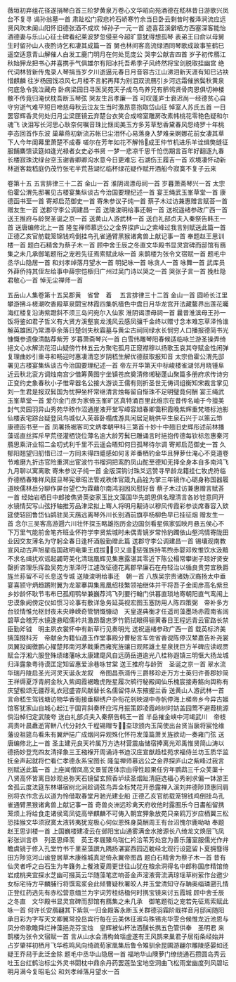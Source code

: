 <!-- { "loadSidebar": true } -->
薇垣初弃组花径遂捐琴白首三阶梦黄泉万卷心文华昭向苑酒德在嵇林昔日游歌兴凤台不复寻
谒孙翁墓一首
肃趾松门寂悲衿石峤寒竹余当日卧云剩昔时餐泽涧流应远贤风吹未阑山阳怀旧德张酒不成欢
悼孙子一元一首
迹喜苕溪僻栖方西塞深客能怡酒德妻与乐山心征士碑看纪莱波梦忽侵至今超旷意犹得想孤琴
表弟王曰俞以母舅生时留孙山人夜酌诗乞和凄其成篇一首
舅也林间客高流绿酒同琴歌成故事笙鹤巳遥空适意青山解催人白发工鹿门明月在何处觅庞公
哭李公献吉四首
岁子初传鴈江秋始狎龙把书心并喜携手气俱雄尔有阳冰托吾希季子风终然将宝剑脱取挂幽宫
绝代词林哲新传鬼录人琴捐当岁夕川逝逼元春日月音容古江山涕泪新天涯有知巳沾袂惜麒麟
往岁杨园饯凉风七月楼不言躬再拜为别泪双流鴈引乡河远霜催旅鬓秋黄泉何底急令我泣藏舟
卧病梁园日寻医吴苑天子成乌鸟养兄有鹡鸰贤骨肉恩俱切神楼散不传竟归淹伏枕吾断玉琴弦
哭友生吕孝廉一首
可叹蓬庐士衰迟尚一经德贫心自守穷逝气难平短日啼慈母秋云泣友生当时激昂意抱取岱山征
悼室人苏氏五首
一日罢容辉香灵何处归月尘梁匣镜云弃楚台衣笑合成啼室雕房改素帏桃花零艳色疑和尔魂飞
诀泪写长河思心耿奈何嘱音珠比惬闺美玉方多芳草愁香黛春风怨绮罗十年桃李态回首作东波
巢幕燕初新流苏帐巳尘泪怀心易落身入梦难亲婀娜花前女凄其草下人今年闺幕里萧楚不成春
嗟尔在芳年如花不解怜&#62463;成王仲节机进乐羊诠缉獘缝征服餔麋馈读筵如逢光禄者女史必书贤
一梦一悲凉千思千怆伤期言百年好翻逐九春长楼寂珠沈绿台空玉谢香卿卿沟水意今日更难忘
石湖伤王履吉一首
欢境凄怀动新林逝客栽嵇庭仍茂竹张宅半荒苔湖忆临杯绿花疑作赋开酒船今寂寞不复子云来

卷第十五
五言排律三十二首 
金山一首
淮阴谒漂母祠一首
岁暮萧斋琴兴一首
太宗伯霍公渭先邸署见古楼宴集纵谈古今治国要理纪述一首
宴王绳武玉峯草堂一首
康德函书至一首
寄郑启范御史一首
寄朱参议子纯一首
蔡子木过访兼惠赠言赋荅一首
赠友生一首
送郡守李公调建昌一首
送陵浚明给事还朝一首
送祝遥绪参政广西一首
送王推府与龄贺圣诞之京一首
送黄山人游武林一首
送白礼部贞夫入秦祭告韩王一首
送唐编修北上一首
隆玺禅师慕远公之金界探庐山之紫峰过我言别赋送此篇一首
正德乙亥官舫载笼锦钱鸡倒挂鸟孔雀通臂黑猴诸禽兽上献记事一首
奉题赵王思训楼一首
题白石精舍为蔡子木一首
顾中舍壬辰之冬直文华殿书显灵宫碑而邸馆有鴈集之未几承御笔题衔之宠若先征焉索赋此咏一首
来鹊楼为张令文宿赋一首
题毛中丞华山隐居一首
和刘孝绰落月望水一首
明妃咏一首
咏贪人一首
咏舞一首
武库员外薛侨持其侄左给事中薛宗恺柩归广州过吴门诗以哭之一首
哭张子言一首
挽杜隐君敬心一首
悼无尘禅师一首

五岳山人集卷第十五吴郡黄　省曾　着 　五言排律三十二首
金山一首
圆峤长江里攀游拂斗槎潮吹香殿草泉閟宝林霞四集帆樯色中盘日月华龙宫开法藏鳌界出莲花曯海红楼复沿涛紫蹬斜不须三岛问宛尔入仙家
淮阴谒漂母祠一首
曩昔淮滨母王孙一饭将鉴如君子哲义有大贤方溪壑哀龙浅风云感凤骧千金终以赠寸念本难忘草泽怜谁解英雄困乃常漂亭余落日楚剑失秋霜墓与黄尘古祠同绿水长悯穷人口播报德简书光慷慨参遗像清酤荐紫芳
岁暮萧斋琴兴一首
白雪纬雕琴阳春候适临咏兰游圣操弄绮挹文心水解流花沼山疑傍竹林五云方聚宅孤月正窥襟穆以扬歌玉哀其夺赋金性闲弹复理曲妙引重寻和畅迎时惠凄清恋岁阴嵇生解优德鼓取报知音
太宗伯霍公渭先邸署见古楼宴集纵谈古今治国要理纪述一首
帝左开华第天中标峻楼雀湖邻月晓锺阜近云秋北衮方调烛南宫少借筹黄图宁坐镇苍庶奠清修缃秘蓬山聚篇多册府求传诗穷正变约史象春秋小子惟卑器名公接大游谈王儒有则折圣世无俦词组衡知宋裁言掌见刘一生君是报双鬂国为忧狎坐杯常继清言烛每留自惭珠不足明璧竟何酬
宴王绳武玉峯草堂一首
爱尔金门彦为家倚玉峯旷区真特涌百里此维宗在昔传名岫于今擅美封气灵园羽异山秀苑华秾作沼通崖液开堂写嶂容旭春卿霭积霞晚紫辉重梵塔标池影仙楼表宅踪台疑登凤鸟城似入芙蓉卧榻成游具闲居足眺供平生泉石兴于以策云笻
康德函书至一首
凤署扬裾客司文炳孝朝甲科三第首十妙十中翘旧史辉彤述前林播藻谣直丝挥斥早荒径灌栖饶位薄名逾大龄芳鬂巳雕诵言时挹抱传德每钦标忽惠秦河鴈思乘浒业轺二金叨式利千里不云遥会晤知何日孤琴待尔调
寄郑启范御史一首
久郁阳翘望归舠惜已过一方同未得四蹙感如何豸斧番栖钓金华且狎萝仕淹心不竞道卷节难磨九折违官险重溟出宦波竹书榴洞把鸾酌凤山酡至德知无择全身本自多南鸿飞九月聊以寓离歌
寄朱参议子纯一首
金版深钩讨珠爻远赞寻早龄龙籍挂仁牧虎符临乔德栖春雉祥风鼓旦琴宪章昭法管戎秩体官箴九品铨为掌三年镜作心砺身称国器履道映儒林岳分聊作屏台望伫为霖藉尔南鸿羽因风慰好音
蔡子木过访兼惠赠言赋荅一首
经始岩栖日中郎接儁贤英姿家玉比文藻国华先朗思俱名理清言各妙铨意同开水镜情契写山弦抒轴推芳品津梁拟上骞人将明月觏诗以穆风传霞彩参谈席春容入欵筵使轺回鲁岱仙鹢驻吴天鴈远离琴外川长别酒前旗亭杨柳色早已挂征烟
赠友生一首
念尔三吴客高游遡六川壮怀探玉略雄抱历金边国剑看星佩家弧映月悬五侯心不下万里气能前舍笔齐班业怀符学李贤紫城时未偶青镜岁常怜豹躅依山壑鸿情寄陇田业因交友薄名为守躬全春日逢杯酒殷勤赠此篇
送郡守李公调建昌一首
锡壤观南教宣风动古声旭星临国政明电秉王成拔&#63150;&#61222;贝又韭&#63151;惩强族持苇煦赤婴邓攸惟饮水汲黯不求名缉扰欢谣起蠲苛美化清瑞凰辉见集惠露湛其零近下陈公榻常攀谢子琼好贤安罄折咨理乐挥盈吴苑方渐泽旴江遽改征德花离郡早廉石在舟轻治以循良贵劳宜秩爵旌兰荪留不可长息送专城
送陵浚明给事还　朝一首
八族吴宗贵诸妫汉裔扬太中垂宴喜颕守炳趋蹡附翼为龙翠搴舆集鳯凰绍枝繁领袖继体并干将吾子金闺彦高名紫旦乡妙龄怀耿节韦布巳孤翔鹗举兼巍荐鸿飞列要行翰门供暮直琐地寄朝阳直气鸾闱上忠谟象阙傍定仪如惯习论事有敷详急务延英视宏图玉塞防用人陈四策弼　帝补多方台驳情惟允枢封夜未央峥嵘奇管钥慨慷动　天皇遂典衡才任遥司藻墨场赤霞南省阔碧草会稽芳水镜逢悬昭儒衿共激昂罄忠罗竹箭拭眼得骊黄春日王程远青云宦路长禁臣勤斧钺　明主夙衣裳怀中有新草行见奏明光
送祝遥绪参政广西一首
载英标济美摛藻掇科芳　帝献金为籍仙遵玉作堂事殿分曹秘言车佐省香谠陈停汉辇嘉告补尧裳凤翼投闽徼鹏心擢楚邦南河茅戟秉西雍宪旌骧日观熙雄土星泉抚巨方羊碑应读岘贾赋合浮湘六服登殊绩绪藩咏太康建麾风自远荫岳道逾光八桂称遐镇三明惬大扬龙城归泽露象粤待谟匡定知留惠爱涂巷咏甘棠
送王推府与龄贺　圣诞之京一首
翠水流华瑞丹陵启圣光河灵天诞永龙叙　帝图昌燕湑传三爵移珍走万方士英归许善郡妙简王祥缛夏浮青舸金秋入紫阊霞裾瞻虎陛星履次鹓行秘殿闻仙乐槐宸接寿觞向舆称有庆望极颂无疆荐礼衣冠盛咨风献替长名儒留侍从东掖握兰香
送黄山人游武林一首
言命嵇生驾钱塘访物华香街接垂柳绣户杂衔花剎映湖中寺帆停海上槎帝乡今异古姬馆客犹家山自城心起江于国背斜奏杯应泻月振策即凌霞岭树时妨盖园莺不避葭桃源倘沿棹归定武陵夸
送白礼部贞夫入秦祭告韩王一首
半岳摧金峡中河竭武川　帝枝凋贵叶晨纛逝宵軿八代分封久千程锡赗专&#62788;&#63141;圶琼颁内玉简使出台贤当扆将宸怆维藩设祖筵鸟看朱有翼炉挹广成烟问异观殊化怀符发藻篇萧关旌欲动一奏雍门弦
送唐编修北上一首
圣主建元良天衿属万方选材营震庙储宿捧离光邓禹惟贤简山涛以德扬妙登充四友清择象三王襁褓开周诵诗书迪汉庄宣猷趋桂苑求福侍兰坊玉质华监抚金声起就将伫看仁孝德永系宝图长
隆玺禅师慕远公之金界探庐山之紫峰过我言别赋送此篇一首
上座闻僧凤高文景誓莲体宗由得性超果任穷年鹦鹉三千众芙蕖十八贤高怀皆离日妙观总弥天石镜留玄照香垆续圣烟趾清庭选福心秀剎求偏一钵游王舍孤云度法筵东林堪宿树北涧趁调弦鸟弄全标梵花开悉露禅入溪刘并德陟顶惠同肩别将衣作念去以道为怜借取春堂月驰光建业船
正德乙亥官舫载笼锦钱鸡倒挂鸟孔雀通臂黑猴诸禽兽上献记事一首
奇兽炎洲远珍禽天府收他时露囿乐今日畵船留携笼烦上将给食走诸侯鸾凤徒高举麒麟不可俦入朝宜狎象放苑只亲鸥万岁应栖翼三松恐挂猴文华须寂寞太液转夷犹宠极心何似恩殊身莫酬周王有台沼愧尔鹿呦呦
奉题　赵王思训楼一首
上国巍楼建凌云在邺阳宝山通雾满金水接源长八绮龙文焕层飞凤彩张训言恭　列圣思绎羡　英王孝屐臻乌瑞仁衿洽苇芳处宫为善乐藩室服儒光作弁瞻虞镜于修入孔堂竹书千里至藻譔九隅扬湛宴西园迈躭经北观行设筵留卜夏拥篲得田方陟览河山谧登居草木康维城真足倚永翼帝图昌
题白石精舍为蔡子木一首
昔有仙灵者呼之白石生为年籛务上餐液夏周更世往山犹在粮余洞得名中郎称国彦精馆倚岩成桃夹宜探水芝幽可掇英云华随藻笔峦响荅金声滵液膏流满琼瑶草树萦作台邀少女标宅待方平麟脯行将馔鸾浆会此倾曹疑秋署皎人并玉堂清知守存聃奥缁璘遡孔情正登红药选先有赤松营意缅兰为宇词芳桂结楹何时携宝镜来讨五霞城
顾中舍壬辰之冬直　文华殿书显灵宫碑而邸馆有鴈集之未几承　御笔题衔之宠若先征焉索赋此咏一首
何许长安鴈翩其下紫氛一归金殿客永断玉关群德羽霜阶戢祥音月邸闻随阳承日彩为字写天文卿翼常投岳宾行每在云美休征淑鸟殊锡兆华雯合候惟龙近池恩与凤分帝歌瞻舜烂神藻挹尧芬宝烛　皇辉被仙杯法酒醺长携五色管供奉　圣明君
来鹊楼为张令文宿赋一首
言从山水会清构耸瑶虗遂有王风鹊来巢君子居衔条经始并占岁肇祥初栖月飞华栋鸣风向绮疏荀家凰集后鲁令雉驯余昆圃游翩尔雕陵感晏如还疑王乔舄于此泛金除
题毛中丞华山隐居一首
福地华山隩萝门缭绕通石攒圆岛秀云吐玉台红鹤治标尘外灵书閟枕中鼎余丹药罢莲坠宝地空洞曲飞松雨堂幽度列风碧坛明月满今复昭毛公
和刘孝绰落月望水一首
